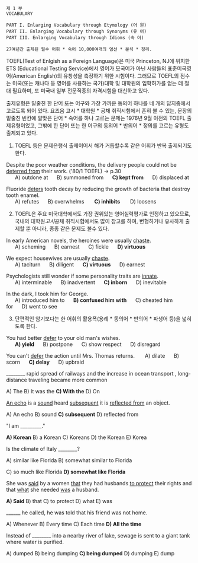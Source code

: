     제 1 부
    VOCABULARY
    
    PART I. Enlarging Vocabulary through Etymology (어 원)
    PART II. Enlarging Vocabulary through Synonyms (유 어)
    PART III. Enlarging Vocabulary through Idioms (숙 어)
    
    27여년간 출제된 필수 어휘 * 숙어 10,000여개의 엄선 * 분석 * 정리.
    
  TOEFL(Test of Enlgish as a Foreign Language)은 미국 Princeton, NJ에 위치한 ETS (Educational Testing Service)에서 영어가 모국어가 아닌 사람들의 표준미국영어(American English)의 유창성을 측정하기 위한 시험이다. 그러므로 TOEFL의 점수는 미국(또는 캐나다 등 영어를 사용하는 국가)대학 및 대학원의 입학허가를 얻는 데 절대 필요하며, 또 미국내 일부 전문직종의 자격시험을 대신하고 있다.
  
  출제유형은 밑줄친 한 단어 또는 어구와 가장 가까운 동의어 하나를 네 개의 답지중에서 고르도록 되어 있다. 요즈음 고시 * 대학원 * 공채 취직시험에서 흔히 볼 수 있는, 문장의 밑줄친 빈칸에 알맞은 단어 * 숙어를 하나 고르는 문제는 1976년 9월 이전의 TOEFL 출제유형이었고, 그밖에 한 단어 또는 한 어구의 동의어 * 반의어 * 정의를 고르는 유형도 출제되고 있다.
  
  1. TOEFL 등은 문제은행식 출제이어서 해가 거듭할수록 같은 어휘가 반복 출제되기도 한다.

  Despite the poor weather conditions, the delivery people could not be <ins>deterred from</ins> their work. ('80/1 TOEFL) -> p.30  
  &nbsp;&nbsp;&nbsp;&nbsp;&nbsp;&nbsp;A) outdone at&nbsp;&nbsp;&nbsp;&nbsp;&nbsp;&nbsp;B) summoned from&nbsp;&nbsp;&nbsp;&nbsp;&nbsp;&nbsp;**C) kept from**&nbsp;&nbsp;&nbsp;&nbsp;&nbsp;&nbsp;D) displaced at

  Fluoride <ins>deters</ins> tooth decay by reducing the growth of bacteria that destroy tooth enamel.  
   &nbsp;&nbsp;&nbsp;&nbsp;&nbsp;&nbsp;A) refutes&nbsp;&nbsp;&nbsp;&nbsp;&nbsp;&nbsp;B) overwhelms  &nbsp;&nbsp;&nbsp;&nbsp;&nbsp;&nbsp;**C) inhibits**  &nbsp;&nbsp;&nbsp;&nbsp;&nbsp;&nbsp;D) loosens
  
  2. TOEFL은 주요 미국대학에서도 가장 권위있는 영어실력평가로 인정하고 있으므로, 국내의 대학원*고시*공채 취직시험에서도 많이 참고를 하여, 변형하거나 유사하게 출제할 뿐 아니라, 종종 같은 문제도 볼수 있다.
 
  In early American novels, the heroines were usually <ins>chaste</ins>.  
  &nbsp;&nbsp;&nbsp;&nbsp;&nbsp;&nbsp;A) scheming&nbsp;&nbsp;&nbsp;&nbsp;&nbsp;&nbsp;B) earnest&nbsp;&nbsp;&nbsp;&nbsp;&nbsp;&nbsp;C) fickle&nbsp;&nbsp;&nbsp;&nbsp;&nbsp;&nbsp;**D) virtuous**
   
  We expect housewives are usually <ins>chaste</ins>.  
  &nbsp;&nbsp;&nbsp;&nbsp;&nbsp;&nbsp;A) taciturn&nbsp;&nbsp;&nbsp;&nbsp;&nbsp;&nbsp;B) diligent&nbsp;&nbsp;&nbsp;&nbsp;&nbsp;&nbsp;**C) virtuous**&nbsp;&nbsp;&nbsp;&nbsp;&nbsp;&nbsp;D) earnest
 
 Psychologists still wonder if some personality traits are <ins>innate</ins>.  
 &nbsp;&nbsp;&nbsp;&nbsp;&nbsp;&nbsp;A) interminable&nbsp;&nbsp;&nbsp;&nbsp;&nbsp;&nbsp;B) inadvertent&nbsp;&nbsp;&nbsp;&nbsp;&nbsp;&nbsp;**C) inborn**&nbsp;&nbsp;&nbsp;&nbsp;&nbsp;&nbsp;D) inevitable
  
  In the dark, I took him for George.  
  &nbsp;&nbsp;&nbsp;&nbsp;&nbsp;&nbsp;A) introduced him to&nbsp;&nbsp;&nbsp;&nbsp;&nbsp;&nbsp;**B) confused him with**&nbsp;&nbsp;&nbsp;&nbsp;&nbsp;&nbsp;C) cheated him for&nbsp;&nbsp;&nbsp;&nbsp;&nbsp;&nbsp;D) went to see
  
  3. 단편적인 암기보다는 한 어휘의 활용폭(용례 * 동의어 * 반의어 * 파생어 등)을 넓히도록 한다.
   
  You had better <ins>defer</ins> to your old man's wishes.  
  &nbsp;&nbsp;&nbsp;&nbsp;&nbsp;&nbsp;**A) yield**&nbsp;&nbsp;&nbsp;&nbsp;&nbsp;&nbsp;B) postpone&nbsp;&nbsp;&nbsp;&nbsp;&nbsp;&nbsp;C) show respect&nbsp;&nbsp;&nbsp;&nbsp;&nbsp;&nbsp;D) disregard
 
  You can't <ins>defer</ins> the action until Mrs. Thomas returns. 
  &nbsp;&nbsp;&nbsp;&nbsp;&nbsp;&nbsp;A) dilate&nbsp;&nbsp;&nbsp;&nbsp;&nbsp;&nbsp;B) scorn&nbsp;&nbsp;&nbsp;&nbsp;&nbsp;&nbsp;**C) delay**&nbsp;&nbsp;&nbsp;&nbsp;&nbsp;&nbsp;D) upbraid
   
   ________ rapid spread of railways and the increase in ocean transport , long-distance traveling became more common
    
   A) The B) It was the **C) With the** D) On
   
   <ins>An echo</ins> is a <ins>sound</ins> heard <ins>subsequent</ins> it is <ins>reflected from</ins> an object.
          
   A) An echo  B) sound  **C) subsequent**   D) reflected from
   
   "I am _________."
    
  **A) Korean**  B) a Korean  C) Koreans  D) the Korean  E) Korea
  
   Is the climate of Italy ________?
   
   A) similar like Florida               B) somewhat similar to Florida
   
   C) so much like Florida               **D) somewhat like Florida**
   
   She was <ins>said</ins> by a women <ins>that</ins> they had husbands <ins>to protect</ins> their rights and that <ins>what</ins> she needed <ins>was</ins> a husband.
   
   **A) Said**   B) that   C) to protect   D) what  E) was
   
   ______ he called, he was told that his friend was not home.
   
   A)  Whenever  B) Every time  C) Each time  **D) All the time** 
   
   Instead of ________ into a nearby river of lake, sewage is sent to a giant tank where water is purified.
   
   A) dumped  B) being dumping  **C) being dumped**  D) dumping  E) dump
